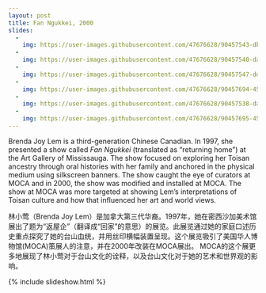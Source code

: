 ```yaml
---
layout: post
title: Fan Ngukkei, 2000
slides:
  -
    img: https://user-images.githubusercontent.com/47676628/90457543-db44f800-e0c9-11ea-8d67-62cb48566b9f.jpg
  -
    img: https://user-images.githubusercontent.com/47676628/90457540-daac6180-e0c9-11ea-9bae-5067585aa7ea.jpg
  -
    img: https://user-images.githubusercontent.com/47676628/90457547-dda75200-e0c9-11ea-87c2-6cd1850d7b22.jpg
  -
    img: https://user-images.githubusercontent.com/47676628/90457694-45f63380-e0ca-11ea-8824-e5bfb5ce8cb0.jpg
  -
    img: https://user-images.githubusercontent.com/47676628/90457538-da13cb00-e0c9-11ea-8dab-62eae6d0236f.jpg
  -
    img: https://user-images.githubusercontent.com/47676628/90457695-45f63380-e0ca-11ea-90f7-bb0ac482b2d1.jpg
---
```


Brenda Joy Lem is a third-generation Chinese Canadian. In 1997, she presented a show called *Fan Ngukkei* (translated as “returning home”) at the Art Gallery of Mississauga. The show focused on exploring her Toisan ancestry through oral histories with her family and anchored in the physical medium using silkscreen banners. The show caught the eye of curators at MOCA and in 2000, the show was modified and installed at MOCA. The show at MOCA was more targeted at showing Lem’s interpretations of Toisan culture and how that influenced her art and world views.  

林小莺（Brenda Joy Lem）是加拿大第三代华裔。1997年，她在密西沙加美术馆展出了题为“返屋企”（翻译成“回家”的意思）的展览。此展览通过她的家庭口述历史重点探究了她的台山血统，并用丝印横幅装置呈现。这个展览吸引了美国华人博物馆(MOCA)策展人的注意，并在2000年改装在MOCA展出。 MOCA的这个展更多地展现了林小莺对于台山文化的诠释，以及台山文化对于她的艺术和世界观的影响。

{% include slideshow.html %}
